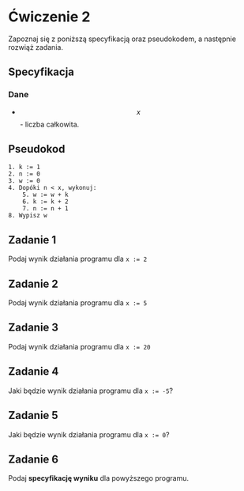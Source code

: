 # Ćwiczenie 2

Zapoznaj się z poniższą specyfikacją oraz pseudokodem, a następnie rozwiąż zadania.

## Specyfikacja

### Dane

* $$x$$ - liczba całkowita.

## Pseudokod

```
1. k := 1
2. n := 0
3. w := 0
4. Dopóki n < x, wykonuj:
    5. w := w + k
    6. k := k + 2
    7. n := n + 1
8. Wypisz w
```

## Zadanie 1

Podaj wynik działania programu dla `x := 2`

## Zadanie 2

Podaj wynik działania programu dla `x := 5`

## Zadanie 3

Podaj wynik działania programu dla `x := 20`

## Zadanie 4

Jaki będzie wynik działania programu dla `x := -5`?

## Zadanie 5

Jaki będzie wynik działania programu dla `x := 0`?

## Zadanie 6

Podaj **specyfikację wyniku** dla powyższego programu.
